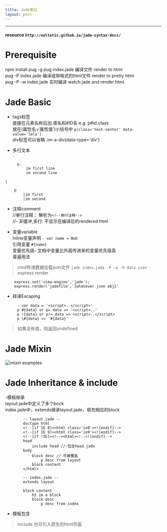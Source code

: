 ```yaml
---
title: Jade笔记
layout: post
---
```

---
#### resource `http://naltatis.github.io/jade-syntax-docs/`  

# Prerequisite  
npm install pug -g
pug index.jade 编译文件 render to html  
pug -P index.jade 编译成带格式的html文件 render to pretty html  
pug -P -w index.jade 实时编译 watch jade and render html  

# Jade Basic  
- tags标签  
直接在元素名称后加.类名和#ID名 e.g. p#id.class  
放在(属性名=‘属性值’)小括号中 `p(class='text-center' data-value='lala')`  
div标签可以省略 .im-a-div(data-type='div')  
- 多行文本  
`.`  

		p.
			im first line
			im second line

`|`  

		p  
			|im first 
			|im second

- 注释comment  
//单行注释： 解析为`<!--单行注释-->`  
//- 非缓冲,多行: 不显示在编译后的rendered html  

- 变量variable  
inline变量声明 `- var name = Bob`  
引用变量 `#{name}`  
变量优先级- 文档中变量比外面传进来的变量优先级高  
普遍用法  
> cmd传递数据加载json文件 `jade index.jade -P -w -O data.json`  
> express render  

		express.set('view-engine','jade');
		express.render('jadefile','{whatever json obj}' 

- 转译Escaping  

		- var data = '<script>..</script>'  
		p #{data} or p= data => '<script>..' 
		p !{data} or p!= data => <script>..</script>  
		p \#{data} => '#{data}' 

> 如果没有值，则返回undefined  

# Jade Mixin  
![mixin examples](http://img.mukewang.com/57037ccb0001a47412800720.jpg)  

# Jade Inheritance & include
-模板继承  
layout.jade中定义了多个bock  
index.jade中，extends继承layout.jade，填充相应的block  

            -- layout.jade --
            doctype html
            <!--[if IE 8]><html class='ie8'><![endif]-->
            <!--[if IE 9]><html class='ie9'><![endif]-->
            <!--[if !IE]><!--><html><!--<![endif]-->
            head
                include head //-包含head.jade
            body
                block desc //-可被覆盖
                    p desc from layout
                block content
            </html>

            -- index.jade --
            extends layout

            block content
                h3 im a block 
                block desc
                    p desc from index

- 模板包含  

> include 也可引入原生的html页面  
